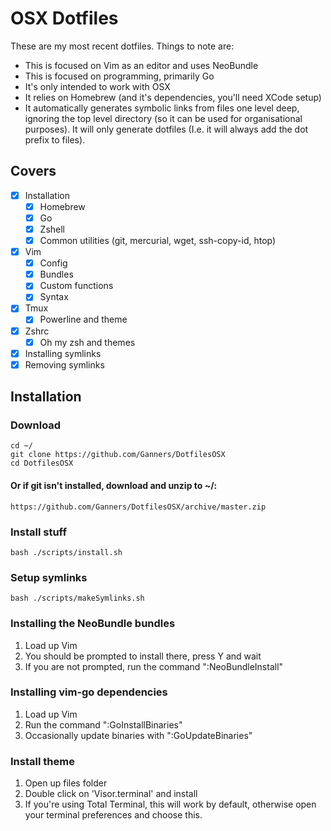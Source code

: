 OSX Dotfiles
============

These are my most recent dotfiles. Things to note are:

 + This is focused on Vim as an editor and uses NeoBundle
 + This is focused on programming, primarily Go
 + It's only intended to work with OSX
 + It relies on Homebrew (and it's dependencies, you'll need XCode setup)
 + It automatically generates symbolic links from files one level deep,
   ignoring the top level directory (so it can be used for organisational
   purposes). It will only generate dotfiles (I.e. it will always add the dot
   prefix to files).

Covers
------

 + [x] Installation
   + [x] Homebrew
   + [x] Go
   + [x] Zshell
   + [x] Common utilities (git, mercurial, wget, ssh-copy-id, htop)
 + [x] Vim
   + [x] Config
   + [x] Bundles
   + [x] Custom functions
   + [x] Syntax
 + [x] Tmux
   + [x] Powerline and theme
 + [x] Zshrc
   + [x] Oh my zsh and themes
 + [x] Installing symlinks
 + [x] Removing symlinks

Installation
------------

### Download

    cd ~/
    git clone https://github.com/Ganners/DotfilesOSX
    cd DotfilesOSX

#### Or if git isn't installed, download and unzip to ~/:

    https://github.com/Ganners/DotfilesOSX/archive/master.zip

### Install stuff

    bash ./scripts/install.sh

### Setup symlinks

    bash ./scripts/makeSymlinks.sh

### Installing the NeoBundle bundles

 1. Load up Vim
 2. You should be prompted to install there, press Y and wait
 3. If you are not prompted, run the command ":NeoBundleInstall"

### Installing vim-go dependencies

 1. Load up Vim
 2. Run the command ":GoInstallBinaries"
 3. Occasionally update binaries with ":GoUpdateBinaries"

### Install theme

 1. Open up files folder
 2. Double click on 'Visor.terminal' and install
 3. If you're using Total Terminal, this will work by default, otherwise open
    your terminal preferences and choose this.
